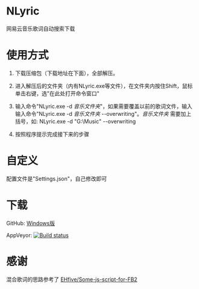 # NLyric
网易云音乐歌词自动搜索下载

# 使用方式
1. 下载压缩包（下载地址在下面），全部解压。

2. 进入解压后的文件夹（内有NLyric.exe等文件），在文件夹内按住Shift，鼠标单击右键，选"在此处打开命令窗口"

3. 输入命令"NLyric.exe -d *音乐文件夹*"，如果需要覆盖以前的歌词文件，输入输入命令"NLyric.exe -d *音乐文件夹* --overwriting"。*音乐文件夹* 需要加上括号，如: NLyric.exe -d "G:\Music" --overwriting

4. 按照程序提示完成接下来的步骤

# 自定义
配置文件是"Settings.json"，自己修改即可

# 下载
GitHub: [Windows版](https://github.com/wwh1004/NLyric/releases/latest/download/NLyric-net472.zip)

AppVeyor: [![Build status](https://ci.appveyor.com/api/projects/status/vu5vyq11cm38pd7r/branch/master?svg=true)](https://ci.appveyor.com/project/wwh1004/nlyric/branch/master)

# 感谢

混合歌词的思路参考了 [EHfive/Some-js-script-for-FB2](https://github.com/EHfive/Some-js-script-for-FB2K)

